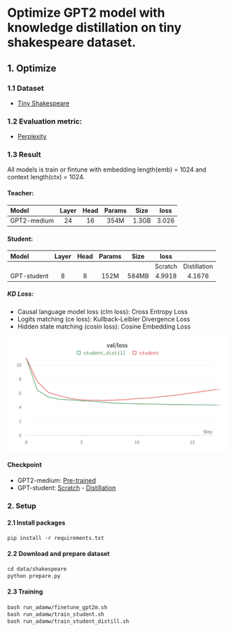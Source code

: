 # Optimize GPT2 model with knowledge distillation on tiny shakespeare dataset.

## 1. Optimize
### 1.1 Dataset
- [Tiny Shakespeare](https://huggingface.co/datasets/tiny_shakespeare)

### 1.2 Evaluation metric:
- [Perplexity](https://huggingface.co/docs/transformers/perplexity)

### 1.3 Result
All models is train or fintune with embedding length(emb) = 1024 and context length(ctx) = 1024.
#### Teacher:

| Model        | Layer | Head | Params | Size  |  loss  |
|:----------   |:----: |:----:| :----: | :---: |  :---: |
| GPT2-medium  |  24   |  16  |  354M  | 1.3GB |  3.026 |


#### Student:
| Model 	  | Layer | Head | Params 	| Size  |  loss   |             |
|:----------  | :----:|:----:|  :----:	| :---: |:-------:|:-----------:|
|       	  |       |      |          |       | Scratch | Distillation|
| GPT-student |   8   |  8   |  152M    | 584MB |   4.9918  |   4.1676    |

##### KD Loss:
- Causal language model loss (clm loss): Cross Entropy Loss
- Logits matching (ce loss): Kullback-Leibler Divergence Loss
- Hidden state matching (cosin loss): Cosine Embedding Loss

![Training distillation](./figures/train_distill.png)

#### Checkpoint
- GPT2-medium: [Pre-trained](https://drive.google.com/file/d/1luJD4GNSLsrvMlZRGbzhNC9NOto2sQXI/view?usp=sharing)
- GPT-student: [Scratch](https://drive.google.com/file/d/1k-J9xodbXm7T5etjyPDwoH5usEg3VFZA/view?usp=sharing) - [Distillation](https://drive.google.com/file/d/1bzNpJvkPuhxA-qxIkXNP2w9ywYFwaASQ/view?usp=sharing)

### 2. Setup
#### 2.1 Install packages
```
pip install -r requirements.txt
```
#### 2.2 Download and prepare dataset
```
cd data/shakespeare
python prepare.py
```
#### 2.3 Training
```
bash run_adamw/finetune_gpt2m.sh
bash run_adamw/train_student.sh
bash run_adamw/train_student_distill.sh
```


